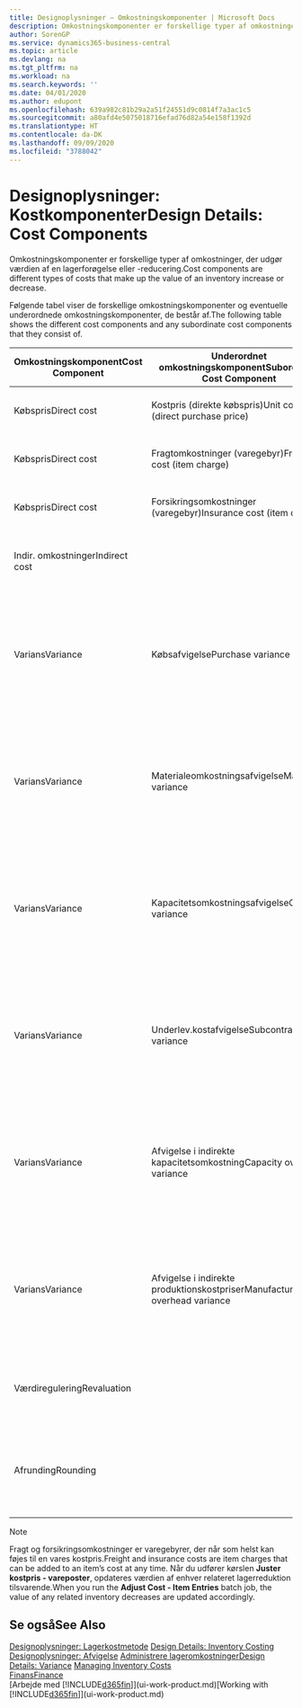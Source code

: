 ```yaml
---
title: Designoplysninger – Omkostningskomponenter | Microsoft Docs
description: Omkostningskomponenter er forskellige typer af omkostninger, der udgør værdien af en lagerforøgelse eller -reducering.
author: SorenGP
ms.service: dynamics365-business-central
ms.topic: article
ms.devlang: na
ms.tgt_pltfrm: na
ms.workload: na
ms.search.keywords: ''
ms.date: 04/01/2020
ms.author: edupont
ms.openlocfilehash: 639a982c81b29a2a51f24551d9c0814f7a3ac1c5
ms.sourcegitcommit: a80afd4e5075018716efad76d82a54e158f1392d
ms.translationtype: HT
ms.contentlocale: da-DK
ms.lasthandoff: 09/09/2020
ms.locfileid: "3788042"
---
```

# <a name="design-details-cost-components"></a><span data-ttu-id="44a29-103">Designoplysninger: Kostkomponenter</span><span class="sxs-lookup"><span data-stu-id="44a29-103">Design Details: Cost Components</span></span>
<span data-ttu-id="44a29-104">Omkostningskomponenter er forskellige typer af omkostninger, der udgør værdien af en lagerforøgelse eller -reducering.</span><span class="sxs-lookup"><span data-stu-id="44a29-104">Cost components are different types of costs that make up the value of an inventory increase or decrease.</span></span>  

 <span data-ttu-id="44a29-105">Følgende tabel viser de forskellige omkostningskomponenter og eventuelle underordnede omkostningskomponenter, de består af.</span><span class="sxs-lookup"><span data-stu-id="44a29-105">The following table shows the different cost components and any subordinate cost components that they consist of.</span></span>  

|<span data-ttu-id="44a29-106">Omkostningskomponent</span><span class="sxs-lookup"><span data-stu-id="44a29-106">Cost Component</span></span>|<span data-ttu-id="44a29-107">Underordnet omkostningskomponent</span><span class="sxs-lookup"><span data-stu-id="44a29-107">Subordinate Cost Component</span></span>|<span data-ttu-id="44a29-108">Beskrivelse</span><span class="sxs-lookup"><span data-stu-id="44a29-108">Description</span></span>|  
|--------------------|--------------------------------|---------------------------------------|  
|<span data-ttu-id="44a29-109">Købspris</span><span class="sxs-lookup"><span data-stu-id="44a29-109">Direct cost</span></span>|<span data-ttu-id="44a29-110">Kostpris (direkte købspris)</span><span class="sxs-lookup"><span data-stu-id="44a29-110">Unit cost (direct purchase price)</span></span>|<span data-ttu-id="44a29-111">Kostpris, som kan spores direkte til et kostobjekt.</span><span class="sxs-lookup"><span data-stu-id="44a29-111">Cost that can be traced to a cost object.</span></span>|  
|<span data-ttu-id="44a29-112">Købspris</span><span class="sxs-lookup"><span data-stu-id="44a29-112">Direct cost</span></span>|<span data-ttu-id="44a29-113">Fragtomkostninger (varegebyr)</span><span class="sxs-lookup"><span data-stu-id="44a29-113">Freight cost (item charge)</span></span>|<span data-ttu-id="44a29-114">Kostpris, som kan spores direkte til et kostobjekt.</span><span class="sxs-lookup"><span data-stu-id="44a29-114">Cost that can be traced to a cost object.</span></span>|  
|<span data-ttu-id="44a29-115">Købspris</span><span class="sxs-lookup"><span data-stu-id="44a29-115">Direct cost</span></span>|<span data-ttu-id="44a29-116">Forsikringsomkostninger (varegebyr)</span><span class="sxs-lookup"><span data-stu-id="44a29-116">Insurance cost (item charge)</span></span>|<span data-ttu-id="44a29-117">Kostpris, som kan spores direkte til et kostobjekt.</span><span class="sxs-lookup"><span data-stu-id="44a29-117">Cost that can be traced to a cost object.</span></span>|  
|<span data-ttu-id="44a29-118">Indir. omkostninger</span><span class="sxs-lookup"><span data-stu-id="44a29-118">Indirect cost</span></span>||<span data-ttu-id="44a29-119">Kostpris, som kan spores til et omkostningsemne.</span><span class="sxs-lookup"><span data-stu-id="44a29-119">Cost that cannot be traced to a cost object.</span></span>|  
|<span data-ttu-id="44a29-120">Varians</span><span class="sxs-lookup"><span data-stu-id="44a29-120">Variance</span></span>|<span data-ttu-id="44a29-121">Købsafvigelse</span><span class="sxs-lookup"><span data-stu-id="44a29-121">Purchase variance</span></span>|<span data-ttu-id="44a29-122">Forskellen mellem faktiske kostpriser og standardkostpriser, som kun bogføres for varer ved hjælp af kostmetoden **Standard** .</span><span class="sxs-lookup"><span data-stu-id="44a29-122">The difference between actual and standard costs, which is only posted for items using the **Standard** costing method.</span></span>|  
|<span data-ttu-id="44a29-123">Varians</span><span class="sxs-lookup"><span data-stu-id="44a29-123">Variance</span></span>|<span data-ttu-id="44a29-124">Materialeomkostningsafvigelse</span><span class="sxs-lookup"><span data-stu-id="44a29-124">Material variance</span></span>|<span data-ttu-id="44a29-125">Forskellen mellem faktiske kostpriser og standardkostpriser, som kun bogføres for varer ved hjælp af kostmetoden **Standard** .</span><span class="sxs-lookup"><span data-stu-id="44a29-125">The difference between actual and standard costs, which is only posted for items using the **Standard** costing method.</span></span>|  
|<span data-ttu-id="44a29-126">Varians</span><span class="sxs-lookup"><span data-stu-id="44a29-126">Variance</span></span>|<span data-ttu-id="44a29-127">Kapacitetsomkostningsafvigelse</span><span class="sxs-lookup"><span data-stu-id="44a29-127">Capacity variance</span></span>|<span data-ttu-id="44a29-128">Forskellen mellem faktiske kostpriser og standardkostpriser, som kun bogføres for varer ved hjælp af kostmetoden **Standard** .</span><span class="sxs-lookup"><span data-stu-id="44a29-128">The difference between actual and standard costs, which is only posted for items using the **Standard** costing method.</span></span>|  
|<span data-ttu-id="44a29-129">Varians</span><span class="sxs-lookup"><span data-stu-id="44a29-129">Variance</span></span>|<span data-ttu-id="44a29-130">Underlev.kostafvigelse</span><span class="sxs-lookup"><span data-stu-id="44a29-130">Subcontracted variance</span></span>|<span data-ttu-id="44a29-131">Forskellen mellem faktiske kostpriser og standardkostpriser, som kun bogføres for varer ved hjælp af kostmetoden **Standard** .</span><span class="sxs-lookup"><span data-stu-id="44a29-131">The difference between actual and standard costs, which is only posted for items using the **Standard** costing method.</span></span>|  
|<span data-ttu-id="44a29-132">Varians</span><span class="sxs-lookup"><span data-stu-id="44a29-132">Variance</span></span>|<span data-ttu-id="44a29-133">Afvigelse i indirekte kapacitetsomkostning</span><span class="sxs-lookup"><span data-stu-id="44a29-133">Capacity overhead variance</span></span>|<span data-ttu-id="44a29-134">Forskellen mellem faktiske kostpriser og standardkostpriser, som kun bogføres for varer ved hjælp af kostmetoden **Standard** .</span><span class="sxs-lookup"><span data-stu-id="44a29-134">The difference between actual and standard costs, which is only posted for items using the **Standard** costing method.</span></span>|  
|<span data-ttu-id="44a29-135">Varians</span><span class="sxs-lookup"><span data-stu-id="44a29-135">Variance</span></span>|<span data-ttu-id="44a29-136">Afvigelse i indirekte produktionskostpriser</span><span class="sxs-lookup"><span data-stu-id="44a29-136">Manufacturing overhead variance</span></span>|<span data-ttu-id="44a29-137">Forskellen mellem faktiske kostpriser og standardkostpriser, som kun bogføres for varer ved hjælp af kostmetoden **Standard** .</span><span class="sxs-lookup"><span data-stu-id="44a29-137">The difference between actual and standard costs, which is only posted for items using the **Standard** costing method.</span></span>|  
|<span data-ttu-id="44a29-138">Værdiregulering</span><span class="sxs-lookup"><span data-stu-id="44a29-138">Revaluation</span></span>||<span data-ttu-id="44a29-139">En afskrivning eller opskrivning af den aktuelle lagerværdi.</span><span class="sxs-lookup"><span data-stu-id="44a29-139">A depreciation or appreciation of the current inventory value.</span></span>|  
|<span data-ttu-id="44a29-140">Afrunding</span><span class="sxs-lookup"><span data-stu-id="44a29-140">Rounding</span></span>||<span data-ttu-id="44a29-141">Restværdier som følge af beregningsmetoden for værdiansættelsen af lagerreduktioner.</span><span class="sxs-lookup"><span data-stu-id="44a29-141">Residuals caused by the way in which valuation of inventory decreases are calculated.</span></span>|  

> [!NOTE]  
>  <span data-ttu-id="44a29-142">Fragt og forsikringsomkostninger er varegebyrer, der når som helst kan føjes til en vares kostpris.</span><span class="sxs-lookup"><span data-stu-id="44a29-142">Freight and insurance costs are item charges that can be added to an item’s cost at any time.</span></span> <span data-ttu-id="44a29-143">Når du udfører kørslen **Juster kostpris - vareposter**, opdateres værdien af enhver relateret lagerreduktion tilsvarende.</span><span class="sxs-lookup"><span data-stu-id="44a29-143">When you run the **Adjust Cost - Item Entries** batch job, the value of any related inventory decreases are updated accordingly.</span></span>  

## <a name="see-also"></a><span data-ttu-id="44a29-144">Se også</span><span class="sxs-lookup"><span data-stu-id="44a29-144">See Also</span></span>  
 <span data-ttu-id="44a29-145">[Designoplysninger: Lagerkostmetode](design-details-inventory-costing.md) </span><span class="sxs-lookup"><span data-stu-id="44a29-145">[Design Details: Inventory Costing](design-details-inventory-costing.md) </span></span>  
 <span data-ttu-id="44a29-146">[Designoplysninger: Afvigelse](design-details-variance.md) [Administrere lageromkostninger](finance-manage-inventory-costs.md)</span><span class="sxs-lookup"><span data-stu-id="44a29-146">[Design Details: Variance](design-details-variance.md) [Managing Inventory Costs](finance-manage-inventory-costs.md)</span></span>  
 [<span data-ttu-id="44a29-147">Finans</span><span class="sxs-lookup"><span data-stu-id="44a29-147">Finance</span></span>](finance.md)  
 <span data-ttu-id="44a29-148">[Arbejde med [!INCLUDE[d365fin](includes/d365fin_md.md)]](ui-work-product.md)</span><span class="sxs-lookup"><span data-stu-id="44a29-148">[Working with [!INCLUDE[d365fin](includes/d365fin_md.md)]](ui-work-product.md)</span></span>  
